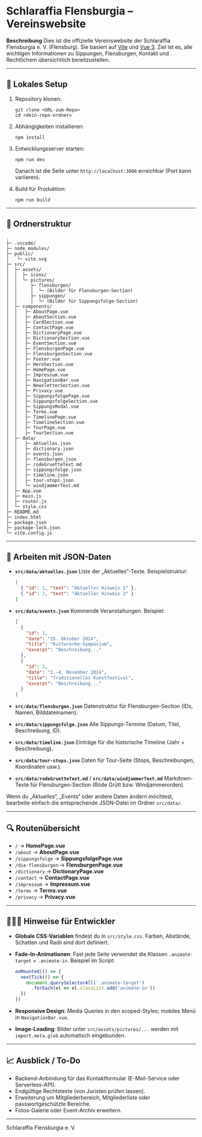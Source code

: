# Schlaraffia Flensburgia – Vereinswebsite

**Beschreibung**
Dies ist die offizielle Vereinswebsite der Schlaraffia Flensburgia e. V. (Flensburg).
Sie basiert auf [Vite](https://vitejs.dev/) und [Vue 3](https://vuejs.org/).
Ziel ist es, alle wichtigen Informationen zu Sippungen, Flensburgen, Kontakt und Rechtlichem übersichtlich bereitzustellen.

---

## 🚀 Lokales Setup

1. Repository klonen:

   ```
   git clone <URL-zum-Repo>
   cd <dein-repo-ordner>
   ```
2. Abhängigkeiten installieren:

   ```
   npm install
   ```
3. Entwicklungsserver starten:

   ```
   npm run dev
   ```

   Danach ist die Seite unter `http://localhost:3000` erreichbar (Port kann variieren).
4. Build für Produktion:

   ```
   npm run build
   ```

---

## 📁 Ordnerstruktur

```
.
├─ .vscode/
├─ node_modules/
├─ public/
│   └─ vite.svg
├─ src/
│  ├─ assets/
│  │  ├─ icons/
│  │  └─ pictures/
│  │     ├─ flensburgen/
│  │     │  └─ (Bilder für Flensburgen-Section)
│  │     ├─ sippungen/
│  │     │  └─ (Bilder für Sippungsfolge-Section)
│  ├─ components/
│  │   ├─ AboutPage.vue
│  │   ├─ AboutSection.vue
│  │   ├─ CardSection.vue
│  │   ├─ ContactPage.vue
│  │   ├─ DictionaryPage.vue
│  │   ├─ DictionarySection.vue
│  │   ├─ EventSection.vue
│  │   ├─ FlensburgenPage.vue
│  │   ├─ FlensburgenSection.vue
│  │   ├─ Footer.vue
│  │   ├─ HeroSection.vue
│  │   ├─ HomePage.vue
│  │   ├─ Impressum.vue
│  │   ├─ NavigationBar.vue
│  │   ├─ NewsletterSection.vue
│  │   ├─ Privacy.vue
│  │   ├─ SippungsfolgePage.vue
│  │   ├─ SippungsfolgeSection.vue
│  │   ├─ SippungsModal.vue
│  │   ├─ Terms.vue
│  │   ├─ TimelinePage.vue
│  │   ├─ TimelineSection.vue
│  │   ├─ TourPage.vue
│  │   ├─ TourSection.vue
│  ├─ data/
│  │   ├─ aktuelles.json
│  │   ├─ dictionary.json
│  │   ├─ events.json
│  │   ├─ flensburgen.json
│  │   ├─ rodeGruetteText.md
│  │   ├─ sippungsfolge.json
│  │   ├─ timeline.json
│  │   ├─ tour-stops.json
│  │   └─ windjammerText.md
│  ├─ App.vue
│  ├─ main.js
│  ├─ router.js
│  └─ style.css
├─ README.md
├─ index.html
├─ package.json
├─ package-lock.json
└─ vite.config.js
```

---

## 🔧 Arbeiten mit JSON-Daten

* **`src/data/aktuelles.json`**
  Liste der „Aktuelles“-Texte. Beispielstruktur:

  ```json
  [
    { "id": 1, "text": "Aktueller Hinweis 1" },
    { "id": 2, "text": "Aktueller Hinweis 2" }
  ]
  ```
* **`src/data/events.json`**
  Kommende Veranstaltungen. Beispiel:

  ```json
  [
    {
      "id": 1,
      "date": "15. Oktober 2024",
      "title": "Kulturerbe-Symposium",
      "excerpt": "Beschreibung..."
    },
    {
      "id": 2,
      "date": "2.–4. November 2024",
      "title": "Traditionelles Kunstfestival",
      "excerpt": "Beschreibung..."
    }
  ]
  ```
* **`src/data/flensburgen.json`**
  Datenstruktur für Flensburgen-Section (IDs, Namen, Bilddateinamen).
* **`src/data/sippungsfolge.json`**
  Alle Sippungs-Termine (Datum, Titel, Beschreibung, ID).
* **`src/data/timeline.json`**
  Einträge für die historische Timeline (Jahr + Beschreibung).
* **`src/data/tour-stops.json`**
  Daten für Tour-Seite (Stops, Beschreibungen, Koordinaten usw.).
* **`src/data/rodeGruetteText.md`** / **`src/data/windjammerText.md`**
  Markdown-Texte für Flensburgen-Section (Röde Grütt bzw. Windjammerorden).

Wenn du „Aktuelles“, „Events“ oder andere Daten ändern möchtest, bearbeite einfach die entsprechende JSON-Datei im Ordner `src/data/`.

---

## 🔍 Routenübersicht

* `/` → **HomePage.vue**
* `/about` → **AboutPage.vue**
* `/sippungsfolge` → **SippungsfolgePage.vue**
* `/die-flensburgen` → **FlensburgenPage.vue**
* `/dictionary` → **DictionaryPage.vue**
* `/contact` → **ContactPage.vue**
* `/impressum` → **Impressum.vue**
* `/terms` → **Terms.vue**
* `/privacy` → **Privacy.vue**

---

## 👩🏻‍💻 Hinweise für Entwickler

* **Globale CSS-Variablen** findest du in `src/style.css`. Farben, Abstände, Schatten und Radii sind dort definiert.
* **Fade-In-Animationen**: Fast jede Seite verwendet die Klassen `.animate-target` + `.animate-in`. Beispiel im Script:

  ```js
  onMounted(() => {
    nextTick(() => {
      document.querySelectorAll('.animate-target')
        .forEach(el => el.classList.add('animate-in'))
    })
  })
  ```
* **Responsive Design**: Media Queries in den scoped-Styles; mobiles Menü in `NavigationBar.vue`.
* **Image-Loading**: Bilder unter `src/assets/pictures/...` werden mit `import.meta.glob` automatisch eingebunden.

---

## 📈 Ausblick / To-Do

* Backend-Anbindung für das Kontaktformular (E-Mail-Service oder Serverless-API).
* Endgültige Rechtstexte (von Juristen prüfen lassen).
* Erweiterung um Mitgliederbereich, Mitgliederliste oder passwortgeschützte Bereiche.
* Fotos-Galerie oder Event-Archiv erweitern.

---

Schlaraffia Flensburgia e. V.

```
```
